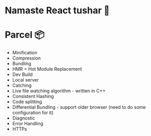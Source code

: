 # Namaste React tushar 🚀

# Parcel 📦
- Minification
- Compression
- Bundling
- HMR = Hot Module Replacement
- Dev Build
- Local server
- Catching 
- Live file watching algorithm - written in C++
- Consistent Hashing
- Code splitting
- Differential Bundling - support older browser (need to do some configuration for it)
- Diagnostic
- Error Handling
- HTTPs